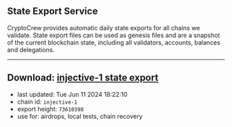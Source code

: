 ## State Export Service
CryptoCrew provides automatic daily state exports for all chains we validate. State export files can be used as genesis files and are a snapshot of the current blockchain state, including all validators, accounts, balances and delegations.

---
**Download: [injective-1 state export](https://dl-eu2.ccvalidators.com/SERVICE/injective/injective-1_export_73610398.json)**
---

- last updated: Tue Jun 11 2024 18:22:10
- chain id: `injective-1`
- export height: `73610398`
- use for: airdrops, local tests, chain recovery

